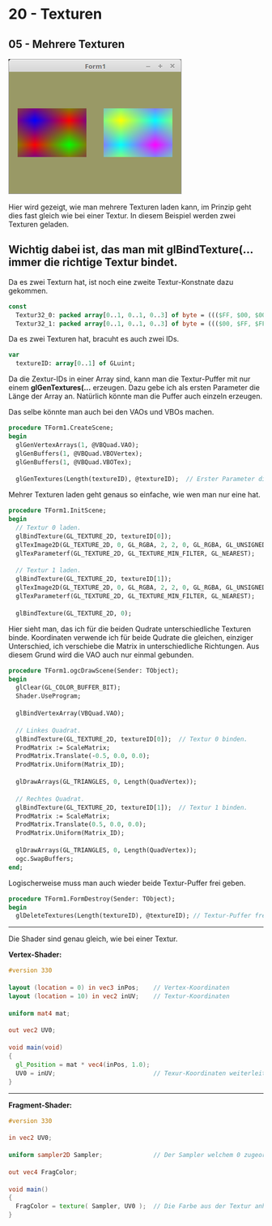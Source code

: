 # 20 - Texturen
## 05 - Mehrere Texturen

![image.png](image.png)

Hier wird gezeigt, wie man mehrere Texturen laden kann, im Prinzip geht dies fast gleich wie bei einer Textur.
In diesem Beispiel werden zwei Texturen geladen.

Wichtig dabei ist, das man mit <b>glBindTexture(...</b> immer die richtige Textur bindet.
---
Da es zwei Texturn hat, ist noch eine zweite Textur-Konstnate dazu gekommen.

```pascal
const
  Textur32_0: packed array[0..1, 0..1, 0..3] of byte = ((($FF, $00, $00, $FF), ($00, $FF, $00, $FF)), (($00, $00, $FF, $FF), ($FF, $00, $00, $FF)));
  Textur32_1: packed array[0..1, 0..1, 0..3] of byte = ((($00, $FF, $FF, $FF), ($FF, $00, $FF, $FF)), (($FF, $FF, $00, $FF), ($00, $FF, $FF, $FF)));
```

Da es zwei Texturen hat, bracuht es auch zwei IDs.

```pascal
var
  textureID: array[0..1] of GLuint;
```

Da die Zextur-IDs in einer Array sind, kann man die Textur-Puffer mit nur einem <b>glGenTextures(...</b> erzeugen.
Dazu gebe ich als ersten Parameter die Länge der Array an.
Natürlich könnte man die Puffer auch einzeln erzeugen.

Das selbe könnte man auch bei den VAOs und VBOs machen.

```pascal
procedure TForm1.CreateScene;
begin
  glGenVertexArrays(1, @VBQuad.VAO);
  glGenBuffers(1, @VBQuad.VBOVertex);
  glGenBuffers(1, @VBQuad.VBOTex);

  glGenTextures(Length(textureID), @textureID);  // Erster Parameter die Länge der Arrray.
```

Mehrer Texturen laden geht genaus so einfache, wie wen man nur eine hat.

```pascal
procedure TForm1.InitScene;
begin
  // Textur 0 laden.
  glBindTexture(GL_TEXTURE_2D, textureID[0]);
  glTexImage2D(GL_TEXTURE_2D, 0, GL_RGBA, 2, 2, 0, GL_RGBA, GL_UNSIGNED_BYTE, @Textur32_0);
  glTexParameterf(GL_TEXTURE_2D, GL_TEXTURE_MIN_FILTER, GL_NEAREST);

  // Textur 1 laden.
  glBindTexture(GL_TEXTURE_2D, textureID[1]);
  glTexImage2D(GL_TEXTURE_2D, 0, GL_RGBA, 2, 2, 0, GL_RGBA, GL_UNSIGNED_BYTE, @Textur32_1);
  glTexParameterf(GL_TEXTURE_2D, GL_TEXTURE_MIN_FILTER, GL_NEAREST);

  glBindTexture(GL_TEXTURE_2D, 0);
```

Hier sieht man, das ich für die beiden Qudrate unterschiedliche Texturen binde.
Koordinaten verwende ich für beide Qudrate die gleichen, einziger Unterschied, ich verschiebe die Matrix in unterschiedliche Richtungen.
Aus diesem Grund wird die VAO auch nur einmal gebunden.

```pascal
procedure TForm1.ogcDrawScene(Sender: TObject);
begin
  glClear(GL_COLOR_BUFFER_BIT);
  Shader.UseProgram;

  glBindVertexArray(VBQuad.VAO);

  // Linkes Quadrat.
  glBindTexture(GL_TEXTURE_2D, textureID[0]);  // Textur 0 binden.
  ProdMatrix := ScaleMatrix;
  ProdMatrix.Translate(-0.5, 0.0, 0.0);
  ProdMatrix.Uniform(Matrix_ID);

  glDrawArrays(GL_TRIANGLES, 0, Length(QuadVertex));

  // Rechtes Quadrat.
  glBindTexture(GL_TEXTURE_2D, textureID[1]);  // Textur 1 binden.
  ProdMatrix := ScaleMatrix;
  ProdMatrix.Translate(0.5, 0.0, 0.0);
  ProdMatrix.Uniform(Matrix_ID);

  glDrawArrays(GL_TRIANGLES, 0, Length(QuadVertex));
  ogc.SwapBuffers;
end;
```

Logischerweise muss man auch wieder beide Textur-Puffer frei geben.

```pascal
procedure TForm1.FormDestroy(Sender: TObject);
begin
  glDeleteTextures(Length(textureID), @textureID); // Textur-Puffer frei geben.
```

---
Die Shader sind genau gleich, wie bei einer Textur.

<b>Vertex-Shader:</b>


```glsl
#version 330

layout (location = 0) in vec3 inPos;    // Vertex-Koordinaten
layout (location = 10) in vec2 inUV;    // Textur-Koordinaten

uniform mat4 mat;

out vec2 UV0;

void main(void)
{
  gl_Position = mat * vec4(inPos, 1.0);
  UV0 = inUV;                           // Texur-Koordinaten weiterleiten.
}

```

---
<b>Fragment-Shader:</b>


```glsl
#version 330

in vec2 UV0;

uniform sampler2D Sampler;              // Der Sampler welchem 0 zugeordnet wird.

out vec4 FragColor;

void main()
{
  FragColor = texture( Sampler, UV0 );  // Die Farbe aus der Textur anhand der Koordinaten auslesen.
}

```


